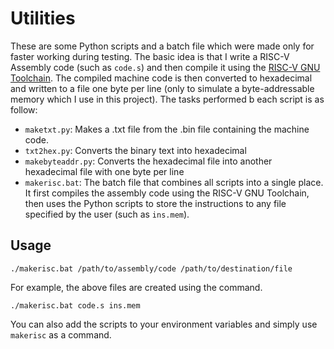 # Utilities

These are some Python scripts and a batch file which were made only for faster working during testing. The basic idea is that I write a RISC-V Assembly code (such as `code.s`) and then compile it using the <a href="https://github.com/riscv-collab/riscv-gnu-toolchain">RISC-V GNU Toolchain</a>. The compiled machine code is then converted to hexadecimal and written to a file one byte per line (only to simulate a byte-addressable memory which I use in this project). The tasks performed b each script is as follow:

- `maketxt.py`: Makes a .txt file from the .bin file containing the machine code.
- `txt2hex.py`: Converts the binary text into hexadecimal
- `makebyteaddr.py`: Converts the hexadecimal file into another hexadecimal file with one byte per line
- `makerisc.bat`: The batch file that combines all scripts into a single place. It first compiles the assembly code using the RISC-V GNU Toolchain, then uses the Python scripts to store the instructions to any file specified by the user (such as `ins.mem`).


## Usage

```
./makerisc.bat /path/to/assembly/code /path/to/destination/file
```

For example, the above files are created using the command.

```
./makerisc.bat code.s ins.mem
```

You can also add the scripts to your environment variables and simply use `makerisc` as a command.
